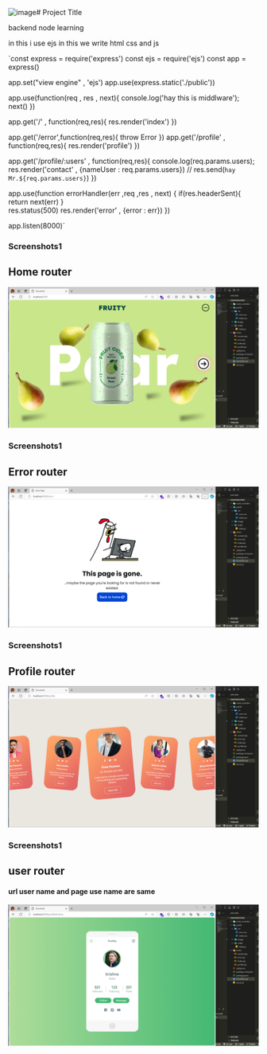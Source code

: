 ![image](https://github.com/SharmaNatvar/NodeJS_Work/assets/121554685/3f15ed93-bf1b-431f-afbf-417d8de59533)# Project Title

backend node learning

in this i use ejs in this we write html css and js  



`const express = require('express')
const ejs = require('ejs')
const app = express()

app.set("view engine" , 'ejs')
app.use(express.static('./public'))


app.use(function(req , res , next){
    console.log('hay this is middlware');
    next()
})


app.get('/' , function(req,res){
    res.render('index')
})

app.get('/error',function(req,res){
    throw Error
})
app.get('/profile' , function(req,res){
    res.render('profile')
})

app.get('/profile/:users' , function(req,res){
    console.log(req.params.users);
    res.render('contact' , {nameUser : req.params.users})
    // res.send(`hay Mr.${req.params.users}`)
})

app.use(function errorHandler(err ,req ,res , next) {
    if(res.headerSent){
        return next(err)
    }    
    res.status(500)
    res.render('error' , {error : err})
})


app.listen(8000)`



### Screenshots1
## Home router

![App Screenshot](https://github.com/SharmaNatvar/NodeJS_Work/blob/master/createRouter2/public/image/img0.png)




### Screenshots1
## Error router

![App Screenshot](https://github.com/SharmaNatvar/NodeJS_Work/blob/master/createRouter2/public/image/img1.png)





### Screenshots1
## Profile router

![App Screenshot](https://github.com/SharmaNatvar/NodeJS_Work/blob/master/createRouter2/public/image/img2.png)






### Screenshots1
## user router
#### url user name and page use name are same

![App Screenshot](https://github.com/SharmaNatvar/NodeJS_Work/blob/master/createRouter2/public/image/img3.png)
